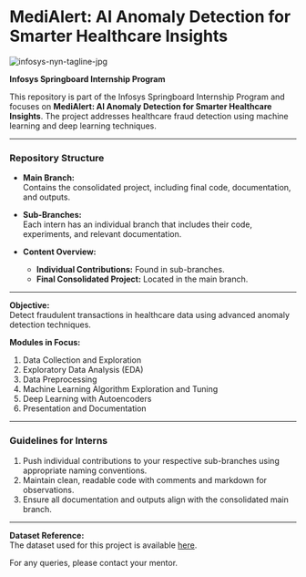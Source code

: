 
# MediAlert: AI Anomaly Detection for Smarter Healthcare Insights  
![infosys-nyn-tagline-jpg](https://github.com/user-attachments/assets/ac007d0b-fb9a-44f3-9fe8-b6b6466575f0)


**Infosys Springboard Internship Program**  

This repository is part of the Infosys Springboard Internship Program and focuses on **MediAlert: AI Anomaly Detection for Smarter Healthcare Insights**. The project addresses healthcare fraud detection using machine learning and deep learning techniques.

---

### **Repository Structure**  

- **Main Branch:**  
  Contains the consolidated project, including final code, documentation, and outputs.  

- **Sub-Branches:**  
  Each intern has an individual branch that includes their code, experiments, and relevant documentation.  

- **Content Overview:**  
  - **Individual Contributions:** Found in sub-branches.  
  - **Final Consolidated Project:** Located in the main branch.  

---

**Objective:**  
Detect fraudulent transactions in healthcare data using advanced anomaly detection techniques.  

**Modules in Focus:**  
1. Data Collection and Exploration  
2. Exploratory Data Analysis (EDA)  
3. Data Preprocessing  
4. Machine Learning Algorithm Exploration and Tuning  
5. Deep Learning with Autoencoders  
6. Presentation and Documentation  

---

### **Guidelines for Interns**  

1. Push individual contributions to your respective sub-branches using appropriate naming conventions.  
2. Maintain clean, readable code with comments and markdown for observations.  
3. Ensure all documentation and outputs align with the consolidated main branch.  

---

**Dataset Reference:**  
The dataset used for this project is available [here](https://www.kaggle.com/datasets/tamilsel/healthcare-providers-data).  

For any queries, please contact your mentor.  
